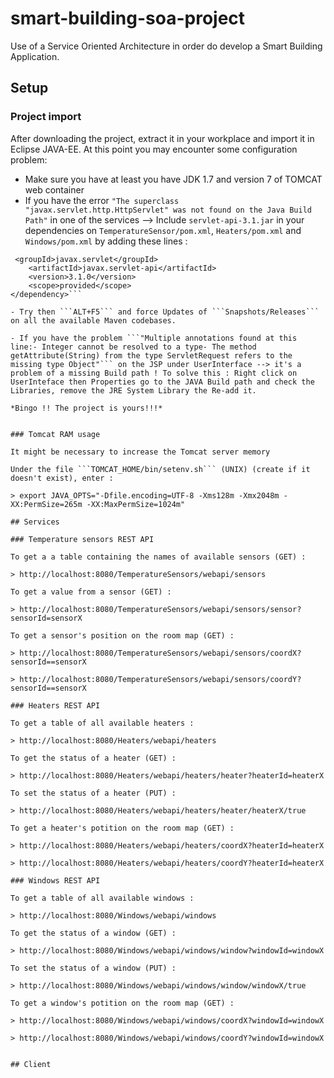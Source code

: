 # smart-building-soa-project
Use of a Service Oriented Architecture in order do develop a Smart Building Application.

## Setup

### Project import

After downloading the project, extract it in your workplace and import it in Eclipse JAVA-EE.
At this point you may encounter some configuration problem:

- Make sure you have at least you have JDK 1.7 and version 7 of TOMCAT web container
- If you have the error ```"The superclass "javax.servlet.http.HttpServlet" was not found on the Java Build Path"``` in one of the services --> Include  ```servlet-api-3.1.jar``` in your dependencies on ```TemperatureSensor/pom.xml```, ```Heaters/pom.xml``` and ```Windows/pom.xml``` by adding these lines :

```<dependency>
 <groupId>javax.servlet</groupId>
    <artifactId>javax.servlet-api</artifactId>
    <version>3.1.0</version>
    <scope>provided</scope>
</dependency>```
 
- Try then ```ALT+F5``` and force Updates of ```Snapshots/Releases``` on all the available Maven codebases.
 
- If you have the problem ```"Multiple annotations found at this line:- Integer cannot be resolved to a type- The method getAttribute(String) from the type ServletRequest refers to the missing type Object"``` on the JSP under UserInterface --> it's a  problem of a missing Build path ! To solve this : Right click on UserInteface then Properties go to the JAVA Build path and check the Libraries, remove the JRE System Library the Re-add it.
 
*Bingo !! The project is yours!!!*


### Tomcat RAM usage 

It might be necessary to increase the Tomcat server memory

Under the file ```TOMCAT_HOME/bin/setenv.sh``` (UNIX) (create if it doesn't exist), enter :

> export JAVA_OPTS="-Dfile.encoding=UTF-8 -Xms128m -Xmx2048m -XX:PermSize=265m -XX:MaxPermSize=1024m"

## Services

### Temperature sensors REST API

To get a a table containing the names of available sensors (GET) : 

> http://localhost:8080/TemperatureSensors/webapi/sensors

To get a value from a sensor (GET) :

> http://localhost:8080/TemperatureSensors/webapi/sensors/sensor?sensorId=sensorX

To get a sensor's position on the room map (GET) : 

> http://localhost:8080/TemperatureSensors/webapi/sensors/coordX?sensorId==sensorX

> http://localhost:8080/TemperatureSensors/webapi/sensors/coordY?sensorId==sensorX

### Heaters REST API

To get a table of all available heaters :

> http://localhost:8080/Heaters/webapi/heaters

To get the status of a heater (GET) :

> http://localhost:8080/Heaters/webapi/heaters/heater?heaterId=heaterX

To set the status of a heater (PUT) :

> http://localhost:8080/Heaters/webapi/heaters/heater/heaterX/true

To get a heater's potition on the room map (GET) :

> http://localhost:8080/Heaters/webapi/heaters/coordX?heaterId=heaterX

> http://localhost:8080/Heaters/webapi/heaters/coordY?heaterId=heaterX

### Windows REST API

To get a table of all available windows :

> http://localhost:8080/Windows/webapi/windows

To get the status of a window (GET) :

> http://localhost:8080/Windows/webapi/windows/window?windowId=windowX

To set the status of a window (PUT) :

> http://localhost:8080/Windows/webapi/windows/window/windowX/true

To get a window's potition on the room map (GET) :

> http://localhost:8080/Windows/webapi/windows/coordX?windowId=windowX

> http://localhost:8080/Windows/webapi/windows/coordY?windowId=windowX


## Client
